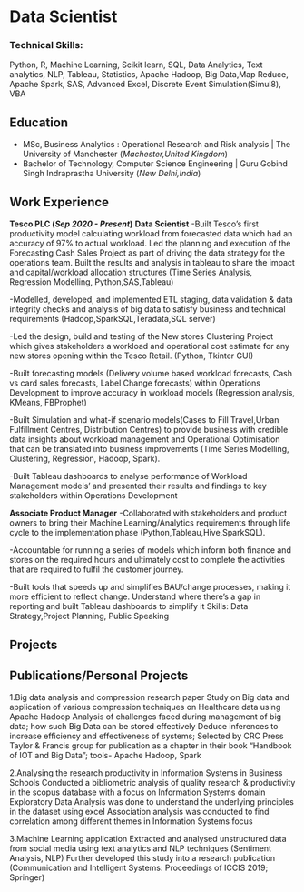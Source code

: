 # Data Scientist

### Technical Skills: 
Python, R, Machine Learning, Scikit learn, SQL, Data Analytics, Text analytics, NLP, Tableau, Statistics, Apache Hadoop, Big Data,Map Reduce, Apache Spark, SAS, Advanced Excel, Discrete Event Simulation(Simul8), VBA

## Education							       		
- MSc, Business Analytics : Operational Research and Risk analysis	| The University of Manchester (_Machester,United Kingdom_) 			        		
- Bachelor of Technology, Computer Science Engineering | Guru Gobind Singh Indraprastha University (_New Delhi,India_)

## Work Experience
**Tesco PLC                                (_Sep 2020 - Present_)**
**Data Scientist**
-Built Tesco’s first productivity model calculating workload from forecasted data which had an accuracy of 97% to actual workload. Led the planning and execution of the Forecasting Cash Sales Project as part of driving the data strategy for the operations team. Built the results and analysis in tableau to share the impact and capital/workload allocation structures (Time Series Analysis, Regression Modelling, Python,SAS,Tableau)

-Modelled, developed, and implemented ETL staging, data validation & data integrity checks and analysis of big data to satisfy business and technical requirements (Hadoop,SparkSQL,Teradata,SQL server)

-Led the design, build and testing of the New stores Clustering Project which gives stakeholders a workload and operational cost estimate for any new stores opening within the Tesco Retail. (Python, Tkinter GUI)

-Built forecasting models (Delivery volume based workload forecasts, Cash vs card sales forecasts, Label Change forecasts) within Operations Development to improve accuracy in workload models (Regression analysis, KMeans, FBProphet) 

-Built Simulation and what-if scenario models(Cases to Fill Travel,Urban Fulfillment Centres, Distribution Centres) to provide business with credible data insights about workload management and Operational Optimisation that can be translated into business improvements (Time Series Modelling, Clustering, Regression, Hadoop, Spark).

-Built Tableau dashboards to analyse performance of Workload Management models’ and presented their results and findings to key stakeholders within Operations Development


**Associate Product Manager**
-Collaborated with stakeholders and product owners to bring their Machine Learning/Analytics requirements through life cycle to the implementation phase (Python,Tableau,Hive,SparkSQL).

-Accountable for running a series of models which inform both finance and stores on the required hours and ultimately cost to complete the activities that are required to fulfil the customer journey. 

-Built tools that speeds up and simplifies BAU/change processes, making it more efficient to reflect change. Understand where there’s a gap in reporting and built Tableau dashboards to simplify it
Skills: Data Strategy,Project Planning, Public Speaking

## Projects



## Publications/Personal Projects
1.Big data analysis and compression research paper
Study on Big data and application of various compression techniques on Healthcare data using Apache Hadoop 
Analysis of challenges faced during management of big data; how such Big Data can be stored effectively
Deduce inferences to increase efficiency and effectiveness of systems; Selected by CRC Press Taylor & Francis group for publication as a chapter in their book “Handbook of IOT and Big Data”; tools- Apache Hadoop, Spark

2.Analysing the research productivity in Information Systems in Business Schools
Conducted a bibliometric analysis of quality research & productivity in the scopus database with a focus on   Information Systems domain
Exploratory Data Analysis was done to understand the underlying principles in the dataset using excel
Association analysis was conducted to find correlation among different themes in Information Systems focus

3.Machine Learning application
Extracted and analysed unstructured data from social media using text analytics and NLP techniques (Sentiment Analysis, NLP)
Further developed this study into a research publication (Communication and Intelligent Systems: Proceedings of ICCIS 2019; Springer)

